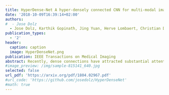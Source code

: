 ```yaml
---
title: HyperDense-Net A hyper-densely connected CNN for multi-modal image segmentation 
date: '2018-10-09T16:39:14+02:00'
authors:
#  - Jose Dolz
  - Jose Dolz, Karthik Gopinath, Jing Yuan, Herve Lombaert, Christian Desrosiers, Ismail Ben Ayed
publication_types:
  - '2'
header:
  caption: caption
  image: HyperDenseNet.png
publication: IEEE Transactions on Medical Imaging
abstract: Recently, dense connections have attracted substantial attention in computer vision because they facilitate gradient flow and implicit deep supervision during training. Particularly, DenseNet, which connects each layer to every other layer in a feed-forward fashion, has shown impressive performances in natural image classification tasks. We propose HyperDenseNet, a 3D fully convolutional neural network that extends the definition of dense connectivity to multi-modal segmentation problems. Each imaging modality has a path, and dense connections occur not only between the pairs of layers within the same path, but also between those across different paths. This contrasts with the existing multi-modal CNN approaches, in which modeling several modalities relies entirely on a single joint layer (or level of abstraction) for fusion, typically either at the input or at the output of the network. Therefore, the proposed network has total freedom to learn more complex combinations between the modalities, within and in-between all the levels of abstraction, which increases significantly the learning representation. We report extensive evaluations over two different and highly competitive multi-modal brain tissue segmentation challenges, iSEG 2017 and MRBrainS 2013, with the former focusing on 6-month infant data and the latter on adult images. HyperDenseNet yielded significant improvements over many state-of-the-art segmentation networks, ranking at the top on both benchmarks. We further provide a comprehensive experimental analysis of features re-use, which confirms the importance of hyper-dense connections in multi-modal representation learning. Our code is publicly available.
#image_preview: /img/sample-815141_640.jpg
selected: false
url_pdf: 'https://arxiv.org/pdf/1804.02967.pdf'
#url_code: 'https://github.com/josedolz/HyperDenseNet'
#math: true
---
```


